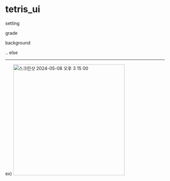 # tetris_ui

setting

grade

background

.. else

---
ex) <img width="352" alt="스크린샷 2024-05-08 오후 3 15 00" src="https://github.com/chively/tetris_ui/assets/163494032/72f04fc5-a68c-44a2-809e-2586b0d91d4a">

